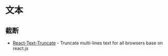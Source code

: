 # 文本

## 截断

- [React-Text-Truncate](https://github.com/ShinyChang/react-text-truncate) - Truncate multi-lines text for all browsers base on react.js
